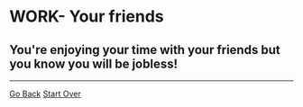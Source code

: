 # WORK- Your friends
## You're enjoying your time with your friends but you know you will be jobless!
---
[Go Back](good1.md)
[Start Over](../home.md)

